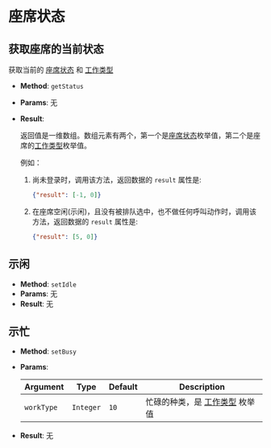 # 座席状态

## 获取座席的当前状态

获取当前的 [座席状态][] 和 [工作类型][]

- **Method**: `getStatus`

- **Params**: 无

- **Result**:

    返回值是一维数组。数组元素有两个，第一个是[座席状态][]枚举值，第二个是座席的[工作类型][]枚举值。

    例如：

    1. 尚未登录时，调用该方法，返回数据的 `result` 属性是:

        ```json
        {"result": [-1, 0]}
        ```

    1. 在座席空闲(示闲)，且没有被排队选中，也不做任何呼叫动作时，调用该方法，返回数据的 `result` 属性是:

        ```json
        {"result": [5, 0]}
        ```

## 示闲

- **Method**: `setIdle`
- **Params**: 无
- **Result**: 无

## 示忙

- **Method**: `setBusy`

- **Params**:

    |  Argument  |   Type    | Default |            Description             |
    | ---------- | --------- | ------- | ---------------------------------- |
    | `workType` | `Integer` | `10`    | 忙碌的种类，是 [工作类型][] 枚举值 |

- **Result**: 无

[座席状态]: ../../enums/agent_state.md
[工作类型]: ../../enums/agent_work_type.md

